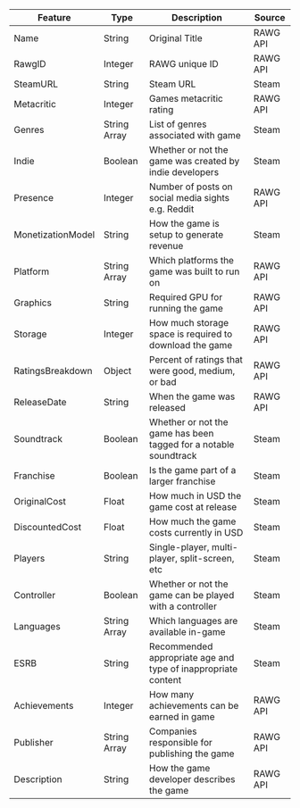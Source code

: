| Feature | Type | Description | Source |
|---------|------|-------------|--------|
| Name    | String | Original Title | RAWG API |
| RawgID | Integer | RAWG unique ID | RAWG API |
| SteamURL | String | Steam URL | Steam |
| Metacritic | Integer | Games metacritic rating | RAWG API |
| Genres | String Array | List of genres associated with game | Steam |
| Indie | Boolean | Whether or not the game was created by indie developers | Steam |
| Presence | Integer | Number of posts on social media sights e.g. Reddit | RAWG API |
| MonetizationModel | String | How the game is setup to generate revenue | Steam |
| Platform | String Array | Which platforms the game was built to run on | RAWG API |
| Graphics | String | Required GPU for running the game | RAWG API
| Storage | Integer | How much storage space is required to download the game | RAWG API |
| RatingsBreakdown | Object | Percent of ratings that were good, medium, or bad | RAWG API |
| ReleaseDate | String | When the game was released | RAWG API |
| Soundtrack | Boolean | Whether or not the game has been tagged for a notable soundtrack | Steam |
| Franchise | Boolean | Is the game part of a larger franchise | Steam |
| OriginalCost | Float | How much in USD the game cost at release | Steam |
| DiscountedCost | Float | How much the game costs currently in USD | Steam |
| Players | String | Single-player, multi-player, split-screen, etc | Steam |
| Controller | Boolean | Whether or not the game can be played with a controller | Steam |
| Languages | String Array | Which languages are available in-game | Steam |
| ESRB | String | Recommended appropriate age and type of inappropriate content | Steam |
| Achievements | Integer | How many achievements can be earned in game | RAWG API |
| Publisher | String Array | Companies responsible for publishing the game | RAWG API |
| Description | String | How the game developer describes the game | RAWG API |